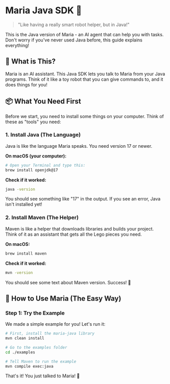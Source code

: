 # Maria Java SDK 🚀

> "Like having a really smart robot helper, but in Java!"

This is the Java version of Maria - an AI agent that can help you with tasks. Don't worry if you've never used Java before, this guide explains everything!

## 🎯 What is This?

Maria is an AI assistant. This Java SDK lets you talk to Maria from your Java programs. Think of it like a toy robot that you can give commands to, and it does things for you!

## 📦 What You Need First

Before we start, you need to install some things on your computer. Think of these as "tools" you need:

### 1. Install Java (The Language)

Java is like the language Maria speaks. You need version 17 or newer.

**On macOS (your computer):**

```bash
# Open your Terminal and type this:
brew install openjdk@17
```

**Check if it worked:**

```bash
java -version
```

You should see something like "17" in the output. If you see an error, Java isn't installed yet!

### 2. Install Maven (The Helper)

Maven is like a helper that downloads libraries and builds your project. Think of it as an assistant that gets all the Lego pieces you need.

**On macOS:**

```bash
brew install maven
```

**Check if it worked:**

```bash
mvn -version
```

You should see some text about Maven version. Success! 🎉

## 🚀 How to Use Maria (The Easy Way)

### Step 1: Try the Example

We made a simple example for you! Let's run it:

```bash
# First, install the maria-java library
mvn clean install

# Go to the examples folder
cd ./examples

# Tell Maven to run the example
mvn compile exec:java
```

That's it! You just talked to Maria! 🎊
